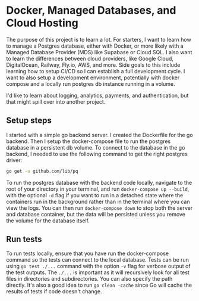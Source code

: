 # Docker, Managed Databases, and Cloud Hosting

The purpose of this project is to learn a lot. For starters, I want to learn how to manage a Postgres database, either with Docker, or more likely with a Managed Database Provider (MDS) like Supabase or Cloud SQL. I also want to learn the differences between cloud providers, like Google Cloud, DigitalOcean, Railway, Fly.io, AWS, and more. Side goals to this include learning how to setup CI/CD so I can establish a full development cycle. I want to also setup a development environment, potentially with docker compose and a locally run postgres db instance running in a volume.

I'd like to learn about logging, analytics, payments, and authentication, but that might spill over into another project.

## Setup steps

I started with a simple go backend server. I created the Dockerfile for the go backend. Then I setup the docker-compose file to run the postgres database in a persistent db volume. To connect to the database in the go backend, I needed to use the following command to get the right postgres driver:

```bash
go get -u github.com/lib/pq
```

To run the postgres database with the backend code locally, navigate to the root of your directory in your terminal, and run `docker-compose up --build`, with the optional `-d` flag if you want to run in a detached state where the containers run in the background rather than in the terminal where you can view the logs. You can then run `docker-compose down` to stop both the server and database container, but the data will be persisted unless you remove the volume for the database itself.

## Run tests

To run tests locally, ensure that you have run the docker-compose command so the tests can connect to the local database. Tests can be run using `go test ./...` command with the option `-v` flag for verbose output of the test outputs. The `./...` is important as it will recursively look for all test files in directories and subdirectories. You can also specify the path directly. It's also a good idea to run `go clean -cache` since Go will cache the results of tests if code doesn't change.
